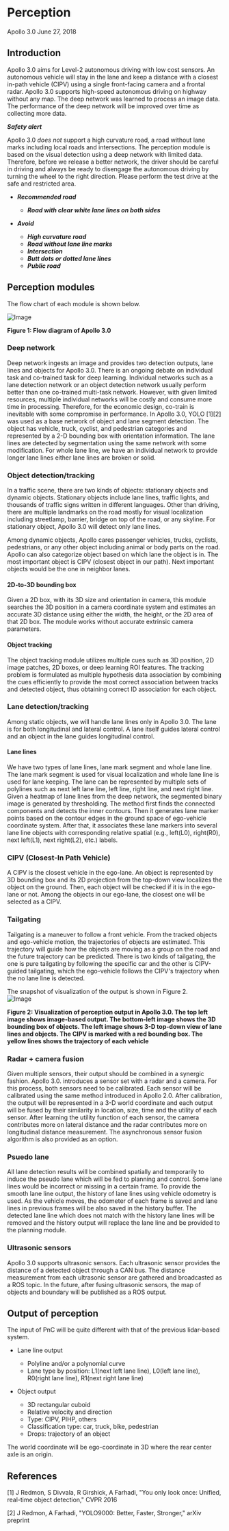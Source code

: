# Perception
Apollo 3.0
June 27, 2018

## Introduction
Apollo 3.0 aims for Level-2 autonomous driving with low cost sensors. An autonomous vehicle will stay in the lane and keep a distance with a closest in-path vehicle (CIPV) using a single front-facing camera and a frontal radar. Apollo 3.0 supports high-speed autonomous driving on highway without any map. The deep network was learned to process an image data. The performance of the deep network will be improved over time as collecting more data.


***Safety alert***

Apollo 3.0 *does not* support a high curvature road, a road without lane marks including local roads and intersections. The perception module is based on the visual detection using a deep network with limited data. Therefore, before we release a better network, the driver should be careful in driving and always be ready to disengage the autonomous driving by turning the wheel to the right direction. Please perform the test drive at the safe and restricted area.

- ***Recommended road***
	- ***Road with clear white lane lines on both sides***

- ***Avoid***
	- ***High curvature road***
	- ***Road without lane line marks***
	- ***Intersection***
	- ***Butt dots or dotted lane lines***
	- ***Public road***

## Perception modules
The flow chart of each module is shown below.

![Image](images/perception_flow_chart_apollo_3.0.png)

**Figure 1: Flow diagram of Apollo 3.0**

### Deep network
Deep network ingests an image and provides two detection outputs, lane lines and objects for Apollo 3.0. There is an ongoing debate on individual task and co-trained task for deep learning. Individual networks such as a lane detection network or an object detection network usually perform better than one co-trained multi-task network. However, with given limited resources, multiple individual networks will be costly and consume more time in processing. Therefore, for the economic design, co-train is inevitable with some compromise in performance. In Apollo 3.0, YOLO [1][2] was used as a base network of object and lane segment detection. The object has vehicle, truck, cyclist, and pedestrian categories and represented by a 2-D bounding box with orientation information. The lane lines are detected by segmentation using the same network with some modification. For whole lane line, we have an individual network to provide longer lane lines either lane lines are broken or solid.

### Object detection/tracking
In a traffic scene, there are two kinds of objects: stationary objects and dynamic objects. Stationary objects include lane lines, traffic lights, and thousands of traffic signs written in different languages. Other than driving, there are multiple landmarks on the road mostly for visual localization including streetlamp, barrier, bridge on top of the road, or any skyline. For stationary object, Apollo 3.0 will detect only lane lines.

Among dynamic objects, Apollo cares passenger vehicles, trucks, cyclists, pedestrians, or any other object including animal or body parts on the road. Apollo can also categorize object based on which lane the object is in. The most important object is CIPV (closest object in our path). Next important objects would be the one in neighbor lanes.

#### 2D-to-3D bounding box

Given a 2D box, with its 3D size and orientation in camera, this module searches the 3D position in a camera coordinate system and estimates an accurate 3D distance using either the width, the height, or the 2D area of that 2D box. The module works without accurate extrinsic camera parameters.

#### Object tracking

The object tracking module utilizes multiple cues such as 3D position, 2D image patches, 2D boxes, or deep learning ROI features. The tracking problem is formulated as multiple hypothesis data association by combining the cues efficiently to provide the most correct association between tracks and detected object, thus obtaining correct ID association for each object.

### Lane detection/tracking
Among static objects, we will handle lane lines only in Apollo 3.0. The lane is for both longitudinal and lateral control. A lane itself guides lateral control and an object in the lane guides longitudinal control.

#### Lane lines
We have two types of lane lines, lane mark segment and whole lane line. The lane mark segment is used for visual localization and whole lane line is used for lane keeping.
The lane can be represented by multiple sets of polylines such as next left lane line, left line, right line, and next right line. Given a heatmap of lane lines from the deep network, the segmented binary image is generated by thresholding. The method first finds the connected components and detects the inner contours. Then it generates lane marker points based on the contour edges in the ground space of ego-vehicle coordinate system. After that, it associates these lane markers into several lane line objects with corresponding relative spatial (e.g., left(L0), right(R0), next left(L1), next right(L2), etc.) labels.

### CIPV (Closest-In Path Vehicle)
A CIPV is the closest vehicle in the ego-lane. An object is represented by 3D bounding box and its 2D projection from the top-down view localizes the object on the ground. Then, each object will be checked if it is in the ego-lane or not. Among the objects in our ego-lane, the closest one will be selected as a CIPV.

### Tailgating
Tailgating is a maneuver to follow a front vehicle. From the tracked objects and ego-vehicle motion, the trajectories of objects are estimated. This trajectory will guide how the objects are moving as a group on the road and the future trajectory can be predicted. There is two kinds of tailgating, the one is pure tailgating by following the specific car and the other is CIPV-guided tailgating, which the ego-vehicle follows the CIPV's trajectory when the no lane line is detected.  

The snapshot of visualization of the output is shown in Figure 2.  
![Image](images/perception_visualization_apollo_3.0.png)

**Figure 2: Visualization of perception output in Apollo 3.0. The top left image shows image-based output. The bottom-left image shows the 3D bounding box of objects. The left image shows 3-D top-down view of lane lines and objects. The CIPV is marked with a red bounding box. The yellow lines shows the trajectory of each vehicle**

### Radar + camera fusion
Given multiple sensors, their output should be combined in a synergic fashion. Apollo 3.0. introduces a sensor set with a radar and a camera. For this process, both sensors need to be calibrated. Each sensor will be calibrated using the same method introduced in Apollo 2.0. After calibration, the output will be represented in a 3-D world coordinate and each output will be fused by their similarity in location, size, time and the utility of each sensor. After learning the utility function of each sensor, the camera contributes more on lateral distance and the radar contributes more on longitudinal distance measurement. The asynchronous sensor fusion algorithm is also provided as an option.

### Psuedo lane
All lane detection results will be combined spatially and temporarily to induce the pseudo lane which will be fed to planning and control. Some lane lines would be incorrect or missing in a certain frame. To provide the smooth lane line output, the history of lane lines using vehicle odometry is used. As the vehicle moves, the odometer of each frame is saved and lane lines in previous frames will be also saved in the history buffer. The detected lane line which does not match with the history lane lines will be removed and the history output will replace the lane line and be provided to the planning module.

### Ultrasonic sensors
Apollo 3.0 supports ultrasonic sensors. Each ultrasonic sensor provides the distance of a detected object through a CAN bus. The distance measurement from each ultrasonic sensor are gathered and broadcasted as a ROS topic. In the future, after fusing ultrasonic sensors, the map of objects and boundary will be published as a ROS output.

## Output of perception
The input of PnC will be quite different with that of the previous lidar-based system.

- Lane line output
	- Polyline and/or a polynomial curve
	- Lane type by position: L1(next left lane line), L0(left lane line), R0(right lane line), R1(next right lane line)

- Object output
	- 3D rectangular cuboid
	- Relative velocity and direction
	- Type: CIPV, PIHP, others
	- Classification type: car, truck, bike, pedestrian
	- Drops: trajectory of an object

The world coordinate will be ego-coordinate in 3D where the rear center axle is an origin.

## References
[1] J Redmon, S Divvala, R Girshick, A Farhadi, "You only look once: Unified, real-time object detection," CVPR 2016

[2] J Redmon, A Farhadi, "YOLO9000: Better, Faster, Stronger," arXiv preprint
